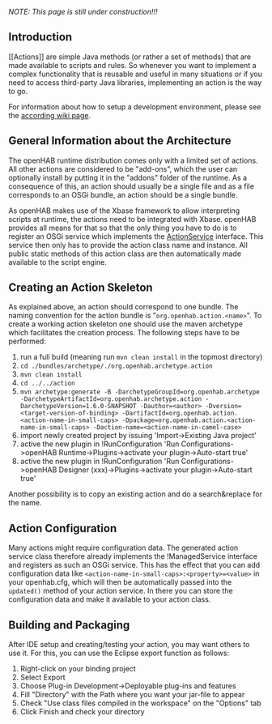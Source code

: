**NOTE*: This page is still under construction!!!*

## Introduction

[[Actions]] are simple Java methods (or rather a set of methods) that are made available to scripts and rules. So whenever you want to implement a complex functionality that is reusable and useful in many situations or if you need to access third-party Java libraries, implementing an action is the way to go.

For information about how to setup a development environment, please see the [according wiki page](IDE-Setup).

## General Information about the Architecture

The openHAB runtime distribution comes only with a limited set of actions. All other actions are considered to be "add-ons", which the user can optionally install by putting it in the "addons" folder of the runtime. As a consequence of this, an action should usually be a single file and as a file corresponds to an OSGi bundle, an action should be a single bundle.

As openHAB makes use of the Xbase framework to allow interpreting scripts at runtime, the actions need to be integrated with Xbase. openHAB provides all means for that so that the only thing you have to do is to register an OSGi service which implements the [ActionService](https://github.com/openhab/openhab/blob/master/bundles/core/org.openhab.core.scriptengine/src/main/java/org/openhab/core/scriptengine/action/ActionService.java) interface. This service then only has to provide the action class name and instance. All public static methods of this action class are then automatically made available to the script engine.

## Creating an Action Skeleton

As explained above, an action should correspond to one bundle. The naming convention for the action bundle is "`org.openhab.action.<name>`". To create a working action skeleton one should use the maven archetype which facilitates the creation process. The following steps have to be performed:

1. run a full build (meaning run `mvn clean install` in the topmost directory)
1. `cd ./bundles/archetype/./org.openhab.archetype.action`
1. `mvn clean install`
1. `cd ../../action`
1. `mvn archetype:generate -B -DarchetypeGroupId=org.openhab.archetype -DarchetypeArtifactId=org.openhab.archetype.action -DarchetypeVersion=1.6.0-SNAPSHOT -Dauthor=<author> -Dversion=<target-version-of-binding> -DartifactId=org.openhab.action.<action-name-in-small-caps> -Dpackage=org.openhab.action.<action-name-in-small-caps> -Daction-name=<action-name-in-camel-case>`
1. import newly created project by issuing 'Import->Existing Java project'
1. active the new plugin in !RunConfiguration 'Run Configurations->openHAB Runtime->Plugins->activate your plugin->Auto-start true'
1. active the new plugin in !RunConfiguration 'Run Configurations->openHAB Designer (xxx)->Plugins->activate your plugin->Auto-start true'

Another possibility is to copy an existing action and do a search&replace for the name.

## Action Configuration

Many actions might require configuration data. The generated action service class therefore already implements the !ManagedService interface and registers as such an OSGi service. This has the effect that you can add configuration data like `<action-name-in-small-caps>:<property>=<value>` in your openhab.cfg, which will then be automatically passed into the `updated()` method of your action service. In there you can store the configuration data and make it available to your action class.
 

## Building and Packaging

After IDE setup and creating/testing your action, you may want others to use it. For this, you can use the Eclipse export function as follows:

1. Right-click on your binding project
1. Select Export
1. Choose Plug-in Development->Deployable plug-ins and features
1. Fill "Directory" with the Path where you want your jar-file to appear
1. Check "Use class files compiled in the workspace" on the "Options" tab
1. Click Finish and check your directory